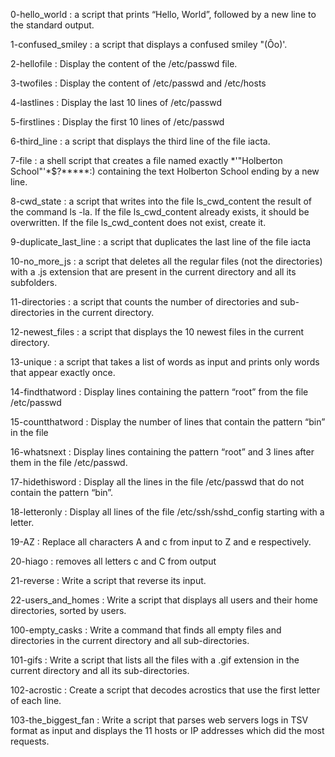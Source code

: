 0-hello_world : a script that prints “Hello, World”, followed by a new line to the standard output.

1-confused_smiley : a script that displays a confused smiley "(Ôo)'.

2-hellofile : Display the content of the /etc/passwd file.

3-twofiles : Display the content of /etc/passwd and /etc/hosts

4-lastlines : Display the last 10 lines of /etc/passwd

5-firstlines : Display the first 10 lines of /etc/passwd

6-third_line : a script that displays the third line of the file iacta.

7-file : a shell script that creates a file named exactly *\'"Holberton School"'\*$?*****:) containing the text Holberton School ending by a new line.

8-cwd_state : a script that writes into the file ls_cwd_content the result of the command ls -la. If the file ls_cwd_content already exists, it should be overwritten. If the file ls_cwd_content does not exist, create it.

9-duplicate_last_line : a script that duplicates the last line of the file iacta

10-no_more_js : a script that deletes all the regular files (not the directories) with a .js extension that are present in the current directory and all its subfolders.

11-directories : a script that counts the number of directories and sub-directories in the current directory.

12-newest_files : a script that displays the 10 newest files in the current directory.

13-unique : a script that takes a list of words as input and prints only words that appear exactly once.

14-findthatword : Display lines containing the pattern “root” from the file /etc/passwd

15-countthatword : Display the number of lines that contain the pattern “bin” in the file

16-whatsnext : Display lines containing the pattern “root” and 3 lines after them in the file /etc/passwd.

17-hidethisword : Display all the lines in the file /etc/passwd that do not contain the pattern “bin”.

18-letteronly : Display all lines of the file /etc/ssh/sshd_config starting with a letter.

19-AZ : Replace all characters A and c from input to Z and e respectively.

20-hiago : removes all letters c and C from output

21-reverse : Write a script that reverse its input.

22-users_and_homes : Write a script that displays all users and their home directories, sorted by users.

100-empty_casks : Write a command that finds all empty files and directories in the current directory and all sub-directories.

101-gifs : Write a script that lists all the files with a .gif extension in the current directory and all its sub-directories.

102-acrostic : Create a script that decodes acrostics that use the first letter of each line.

103-the_biggest_fan : Write a script that parses web servers logs in TSV format as input and displays the 11 hosts or IP addresses which did the most requests.

